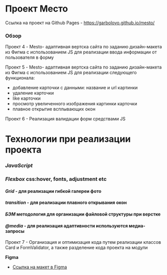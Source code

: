 # Проект Место


Ссылка на проект на Github Pages - https://garbolovo.github.io/mesto/


### Обзор
 Проект 4 - Mesto- адаптивная вертска сайта по заданию дизайн-макета из Фигма c использованием JS для реализации ввода информации от пользователя в форму

 Проект 5 - Mesto- адаптивная вертска сайта по заданию дизайн-макета из Фигма c использованием JS для реализации следующего функционала:
 - добавление карточки с данными: название и url картинки
 - удаление карточки
 - like карточки
 - просмотр увеличенного изображения картинки карточки
 - плавное открытие всплывающих окон

Проект 6 - Реализация валидации форм средствами JS

# **Технологии при реализации проекта**
### ***JavaScript***
### ***Flexbox*** css:hover, fonts, adjustment etc
#### ***Grid*** - для реализации гибкой галереи фото
#### ***transition*** - для реализации плавного открывания окон
#### ***БЭМ*** методология для организации файловой структуры при верстке
#### ***@media*** - для реализация адаптивности используются медиа-запросы

Проект 7 - Организация и оптимизация кода путем реализации классов Card и FormValidator, а также разделение кода проекта на модули

**Figma**

* [Ссылка на макет в Figma](https://www.figma.com/file/2cn9N9jSkmxD84oJik7xL7/JavaScript.-Sprint-4?node-id=0%3A1)
